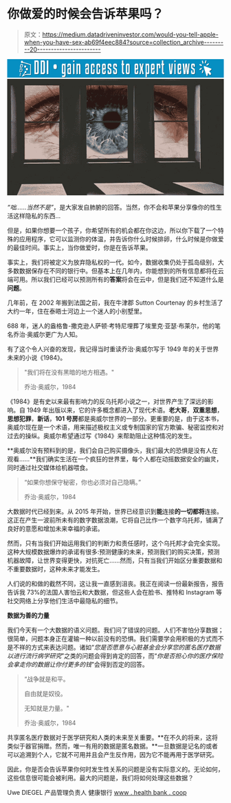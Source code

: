# 你做爱的时候会告诉苹果吗？

> 原文：<https://medium.datadriveninvestor.com/would-you-tell-apple-when-you-have-sex-ab69f4eec884?source=collection_archive---------20----------------------->

[![](img/0d71e7e7df5444e28c76ef506f2d2de9.png)](http://www.track.datadriveninvestor.com/1B9E)![](img/7215d1c259a874425ff5d59d6b8c4081.png)

*“咄……当然不是”*，是大家发自肺腑的回答。当然，你不会和苹果分享像你的性生活这样隐私的东西…

但是，如果你想要一个孩子，你希望所有的机会都在你这边，所以你下载了一个特殊的应用程序，它可以监测你的体温，并告诉你什么时候排卵，什么时候是你做爱的最佳时间。事实上，当你做爱时，你是在告诉苹果。

事实上，我们将被定义为放弃隐私权的一代。如今，数据收集仍处于孤岛级别，大多数数据保存在不同的银行中。但基本上在几年内，你能想到的所有信息都将在云端可用。所以我们已经可以预测所有的**答案**将会在云中，但是我们还不知道什么是**问题**。

几年前，在 2002 年搬到法国之前，我在牛津郡 Sutton Courtenay 的乡村生活了大约一年，住在泰晤士河边上一个迷人的小别墅里。

688 年，迷人的盎格鲁-撒克逊人萨顿·考特尼埋葬了埃里克·亚瑟·布莱尔，他的笔名乔治·奥威尔更广为人知。

有了这个令人兴奋的发现，我记得当时重读乔治·奥威尔写于 1949 年的关于世界未来的小说《1984》。

> "我们将在没有黑暗的地方相遇。"
> 
> 乔治·奥威尔，1984

《1984》是有史以来最有影响力的反乌托邦小说之一，对世界产生了深远的影响。自 1949 年出版以来，它的许多概念都进入了现代术语。**老大哥**，**双重思想**，**思想犯罪**，**新话**，**101 号房**都是奥威尔世界的一部分。更重要的是，由于这本书，奥威尔现在是一个术语，用来描述极权主义或专制国家的官方欺骗、秘密监控和对过去的操纵。奥威尔希望通过写《1984》来帮助阻止这种情况的发生。

**奥威尔没有预料到的是，我们会自己购买摄像头，我们最大的恐惧是没有人在观看……**我们确实生活在一个疯狂的世界里，每个人都在动摇数据安全的幽灵，同时通过社交媒体给机器喂食。

> “如果你想保守秘密，你也必须对自己隐瞒。”
> 
> 乔治·奥威尔，1984

大数据时代已经到来。从 2015 年开始，世界已经意识到**能**连接**的一切都将**连接。这正在产生一波前所未有的数字数据浪潮，它将自己比作一个数字乌托邦，铺满了良好的意愿和增加未来幸福的承诺。

然而，只有当我们开始运用我们的判断力和责任感时，这个乌托邦才会完全实现。这种大规模数据爆炸的承诺有很多:预测健康的未来，预测我们的购买决策，预测机器故障，让世界变得更快，对抗死亡……然而，只有当我们开始区分重要数据和不重要数据时，这种未来才能发生。

人们说的和做的截然不同，这让我一直感到沮丧。我正在阅读一份最新报告，报告告诉我 73%的法国人害怕云和大数据，但这些人会在脸书、推特和 Instagram 等社交网络上分享他们生活中最隐私的细节。

**数据为善的力量**

我们今天有一个大数据的语义问题。我们问了错误的问题。人们不害怕分享数据；很简单，问题本身正在灌输一种以前没有的恐惧。我们需要学会用积极的方式而不是不祥的方式来表达问题。诸如“*您是否愿意与心脏基金会分享您的匿名医疗数据以进行流行病学研究*”之类的问题会得到肯定的回答，而“*你是否担心你的医疗保险会拿走你的数据让你付更多的钱*”会得到否定的回答。

> “战争就是和平。
> 
> 自由就是奴役。
> 
> 无知就是力量。"
> 
> 乔治·奥威尔，1984

共享匿名医疗数据对于医学研究和人类的未来至关重要。**在不久的将来，这将类似于器官捐赠。然而，唯一有用的数据是匿名数据。**一旦数据是记名的或者可以追溯到个人，它就不可用并且会产生反作用，因为它不能再用于医学研究。

因此，你是否会告诉苹果你何时发生性关系的问题是没有实际意义的。无论如何，这些信息很可能会被利用。最大的问题是，我们将如何处理这些数据？

Uwe DIEGEL
产品管理负责人
健康银行
[www . health bank . coop](http://www.healthbank.coop)
